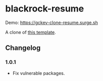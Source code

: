 # blackrock-resume

Demo: <https://gckev-clone-resume.surge.sh>

A clone of [this template](https://blackrockdigital.github.io/startbootstrap-resume/).

## Changelog

### 1.0.1

- Fix vulnerable packages.
